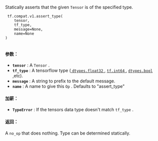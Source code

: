 Statically asserts that the given  `Tensor`  is of the specified type.

```
 tf.compat.v1.assert_type(
    tensor,
    tf_type,
    message=None,
    name=None
)
 
```

#### 参数：
- **`tensor`** : A  `Tensor` .
- **`tf_type`** : A tensorflow type ([ `dtypes.float32` ](/api_docs/python/tf/dtypes#float32), [ `tf.int64` ](https://tensorflow.google.cn/api_docs/python/tf#int64), [ `dtypes.bool` ](/api_docs/python/tf/dtypes#bool),etc).
- **`message`** : A string to prefix to the default message.
- **`name`** :  A name to give this  `Op` .  Defaults to "assert_type"


#### 加薪：
- **`TypeError`** : If the tensors data type doesn't match  `tf_type` .


#### 返回：
A  `no_op`  that does nothing.  Type can be determined statically.

